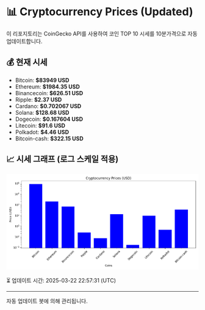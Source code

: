 
# 📊 Cryptocurrency Prices (Updated)

이 리포지토리는 CoinGecko API를 사용하여 코인 TOP 10 시세를 10분가격으로 자동 업데이트합니다.

## 💰 현재 시세
- Bitcoin: **$83949 USD**
- Ethereum: **$1984.35 USD**
- Binancecoin: **$626.51 USD**
- Ripple: **$2.37 USD**
- Cardano: **$0.702067 USD**
- Solana: **$128.68 USD**
- Dogecoin: **$0.167604 USD**
- Litecoin: **$91.6 USD**
- Polkadot: **$4.46 USD**
- Bitcoin-cash: **$322.15 USD**

## 📈 시세 그래프 (로그 스케일 적용)
![Crypto Prices](crypto_prices.png)

⏳ 업데이트 시간: 2025-03-22 22:57:31 (UTC)

---
자동 업데이트 봇에 의해 관리됩니다.
